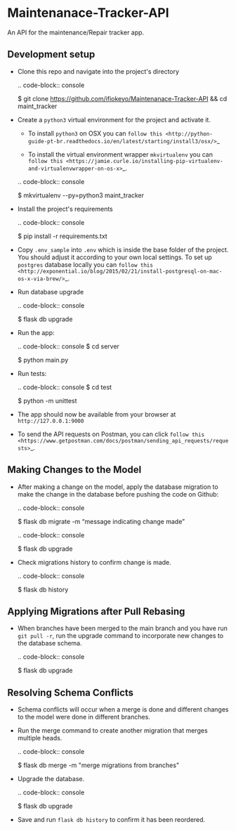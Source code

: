 Maintenanace-Tracker-API
========================

An API for the maintenance/Repair tracker app.


Development setup
-----------------

- Clone this repo and navigate into the project's directory

  .. code-block:: console

     $ git clone https://github.com/ifiokeyo/Maintenanace-Tracker-API && cd maint_tracker

- Create a ``python3`` virtual environment for the project and activate it.

  - To install ``python3`` on OSX you can
    `follow this <http://python-guide-pt-br.readthedocs.io/en/latest/starting/install3/osx/>`_

  - To install the virtual environment wrapper ``mkvirtualenv`` you can
    `follow this <https://jamie.curle.io/installing-pip-virtualenv-and-virtualenvwrapper-on-os-x>`_.

  .. code-block:: console

     $ mkvirtualenv --py=python3 maint_tracker

- Install the project's requirements

  .. code-block:: console

     $ pip install -r requirements.txt


- Copy ``.env_sample`` into ``.env`` which is inside the base folder of the project.
  You should adjust it according to your own local settings. To set up
  ``postgres`` database locally you can
  `follow this <http://exponential.io/blog/2015/02/21/install-postgresql-on-mac-os-x-via-brew/>`_.

- Run database upgrade

  .. code-block:: console

     $ flask db upgrade

- Run the app:

  .. code-block:: console
     $ cd server

     $ python main.py

- Run tests:

  .. code-block:: console
     $ cd test

     $ python -m unittest


- The app should now be available from your browser at ``http://127.0.0.1:9000``

- To send the API requests on Postman, you can click `follow this <https://www.getpostman.com/docs/postman/sending_api_requests/requests>`_.

Making Changes to the Model
---------------------------

- After making a change on the model, apply the database migration to make the change in the database before pushing the code on Github:

  .. code-block:: console

     $ flask db migrate -m “message indicating change made”

  .. code-block:: console

     $ flask db upgrade

- Check migrations history to confirm change is made.

  .. code-block:: console

     $ flask db history

Applying Migrations after Pull Rebasing
---------------------------------------

- When branches have been merged to the main branch and you have run ```git pull -r```, run the upgrade command to incorporate new changes to the database schema.

  .. code-block:: console

     $ flask db upgrade

Resolving Schema Conflicts
--------------------------
- Schema conflicts will occur when a merge is done and different changes to the model were done in different branches.

- Run the merge command to create another migration that merges multiple heads.

  .. code-block:: console

     $ flask db merge -m "merge migrations from branches"

- Upgrade the database.

  .. code-block:: console

     $ flask db upgrade

- Save and run ```flask db history``` to confirm it has been reordered.

